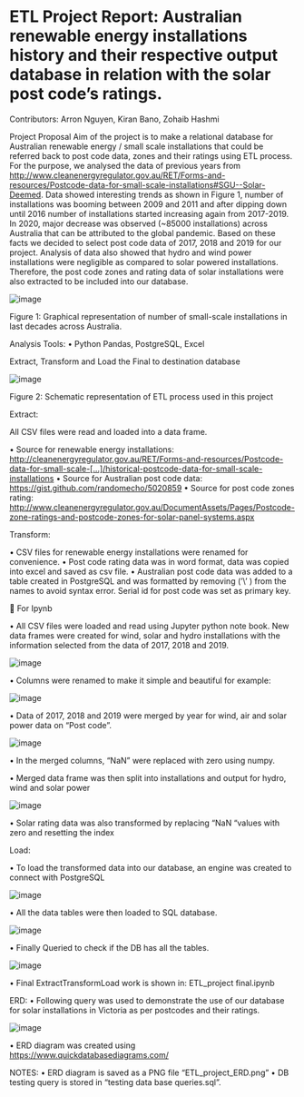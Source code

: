 # ETL Project Report: Australian renewable energy installations history and their respective output database in relation with the solar post code’s ratings.
Contributors: Arron Nguyen, Kiran Bano, Zohaib Hashmi

Project Proposal
Aim of the project is to make a relational database for Australian renewable energy / small scale installations that could be referred back to post code data, zones and their ratings using ETL process.
For the purpose, we analysed the data of previous years from http://www.cleanenergyregulator.gov.au/RET/Forms-and-resources/Postcode-data-for-small-scale-installations#SGU--Solar-Deemed. Data showed interesting trends as shown in Figure 1, number of installations was booming between 2009 and 2011 and after dipping down until 2016 number of installations started increasing again from 2017-2019. In 2020,  major decrease was observed (~85000 installations) across Australia that can be attributed to the global pandemic.
Based on these facts we decided to select post code data of 2017, 2018 and 2019 for our project. Analysis of data also showed that hydro and wind power installations were negligible as compared to solar powered installations. Therefore, the post code zones and rating data of solar installations were also extracted to be included into our database.
 
 ![image](https://user-images.githubusercontent.com/72603532/117405134-7169c880-af4e-11eb-8d2f-9f07beecf329.png)


Figure 1: Graphical representation of number of small-scale installations in last decades across Australia. 



Analysis Tools:
•	Python Pandas, PostgreSQL, Excel


Extract, Transform and Load the Final to destination database

![image](https://user-images.githubusercontent.com/72603532/117405180-87778900-af4e-11eb-9d8c-566f521d266c.png)
 
Figure 2: Schematic representation of ETL process used in this project

Extract:

All CSV files were read and loaded into a data frame.
         
•	Source for renewable energy installations: http://cleanenergyregulator.gov.au/RET/Forms-and-resources/Postcode-data-for-small-scale-[…]/historical-postcode-data-for-small-scale-installations
•	Source for Australian post code data: https://gist.github.com/randomecho/5020859
•	Source for post code zones rating: http://www.cleanenergyregulator.gov.au/DocumentAssets/Pages/Postcode-zone-ratings-and-postcode-zones-for-solar-panel-systems.aspx


Transform:

•	CSV files for renewable energy installations were renamed for convenience.
•	Post code rating data was in word format, data was copied into excel and saved as csv file.
•	Australian post code data was added to a table created in PostgreSQL and was formatted by removing (’\’ ) from the names to avoid syntax error. Serial id for post code was set as primary key.

	For Ipynb

•	All CSV files were loaded and read using Jupyter python note book. New data frames were created for wind, solar and hydro installations with the information selected from the data of 2017, 2018 and 2019.
 
![image](https://user-images.githubusercontent.com/72603532/117405268-b5f56400-af4e-11eb-86aa-c25bcf7e59f5.png)


•	Columns were renamed to make it simple and beautiful for example: 
 
![image](https://user-images.githubusercontent.com/72603532/117405300-c4438000-af4e-11eb-98ef-e7af788db211.png)


•	Data of 2017, 2018  and 2019 were merged by year for wind, air and solar power data on  “Post code”.
 
 ![image](https://user-images.githubusercontent.com/72603532/117405335-d1f90580-af4e-11eb-99c3-b7ccaf671458.png)


•	In the merged columns, “NaN” were replaced with zero using numpy.

•	Merged data frame was then split into installations and output for hydro, wind and solar power

 ![image](https://user-images.githubusercontent.com/72603532/117405408-ef2dd400-af4e-11eb-8173-49b11740dc66.png)

•	Solar rating data was also transformed by replacing “NaN “values with zero and resetting the index


Load:

•	To load the transformed data into our database, an engine was created to connect with PostgreSQL

 ![image](https://user-images.githubusercontent.com/72603532/117405453-01a80d80-af4f-11eb-82c0-cff3dd496827.png)

•	All the data tables were then loaded to SQL database.

![image](https://user-images.githubusercontent.com/72603532/117405486-0ec4fc80-af4f-11eb-84eb-3c99e911ab71.png)

•	Finally Queried to check if the DB has all the tables.  

![image](https://user-images.githubusercontent.com/72603532/117405658-4e8be400-af4f-11eb-857f-f8bbe7e69ad6.png)

•	Final ExtractTransformLoad work is shown in:  ETL_project final.ipynb

ERD:
•	Following query was used to demonstrate the use of our database for solar installations in Victoria as per postcodes and their ratings.

 ![image](https://user-images.githubusercontent.com/72603532/117405633-47fd6c80-af4f-11eb-80fc-8114b88a5d6b.png)


•	ERD diagram was created using https://www.quickdatabasediagrams.com/

NOTES:
•	ERD diagram is saved as a PNG file “ETL_project_ERD.png”
•	DB testing query is stored in “testing data base queries.sql”.








	
